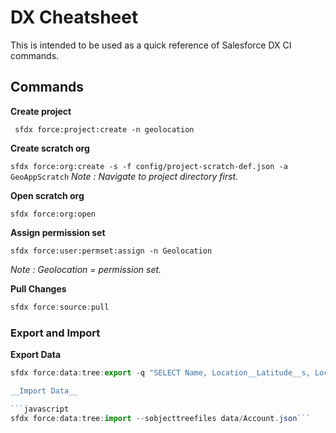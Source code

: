 # DX Cheatsheet

This is intended to be used as a quick reference of Salesforce DX CI commands.


## Commands

__Create project__

``` sfdx force:project:create -n geolocation```

__Create scratch org__

```sfdx force:org:create -s -f config/project-scratch-def.json -a GeoAppScratch```
_Note : Navigate to project directory first._

__Open scratch org__

```sfdx force:org:open```


__Assign permission set__

```sfdx force:user:permset:assign -n Geolocation```

_Note : Geolocation = permission set._

__Pull Changes__
```javascript
sfdx force:source:pull
```

### Export and Import
__Export Data__

```javascript
sfdx force:data:tree:export -q "SELECT Name, Location__Latitude__s, Location__Longitude__s FROM Account WHERE Location__Latitude__s != NULL AND Location__Longitude__s != NULL" -d ./data```

__Import Data__

```javascript 
sfdx force:data:tree:import --sobjecttreefiles data/Account.json```


